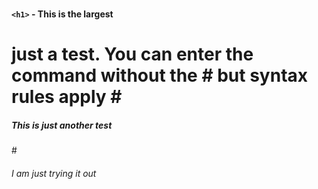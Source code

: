 # <h4> `<h1>` - This is the largest 
<h1> just a test. You can enter the command without the # but syntax rules apply
# <h5>This is just another test </h5>
# <h6> I am just trying it out </h6>
